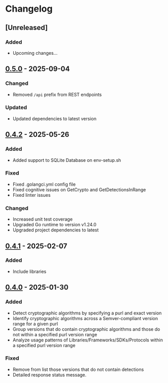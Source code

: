 # Changelog

## [Unreleased]
### Added
- Upcoming changes...

## [0.5.0] - 2025-09-04
### Changed
- Removed `/api` prefix from REST endpoints
### Updated
- Updated dependencies to latest version

## [0.4.2] - 2025-05-26
### Added 
- Added support to SQLite Database on env-setup.sh

### Fixed 
- Fixed .golangci.yml config file
- Fixed cognitive issues on GetCrypto and GetDetectionsInRange
- Fixed linter issues

### Changed
- Increased unit test coverage
- Upgraded Go runtime to version v1.24.0
- Upgraded project dependencies to latest

## [0.4.1] - 2025-02-07
### Added
- Include libraries

## [0.4.0] - 2025-01-30
### Added
- Detect cryptographic algorithms by specifying a purl and exact version
- Identify cryptographic algorithms across a Semver-compliant version range for a given purl
- Group versions  that do contain cryptographic algorithms and those do not within a specified purl version range
- Analyze usage patterns of Libraries/Frameworks/SDKs/Protocols within a specified purl version range

### Fixed
- Remove from list those versions that do not contain detections
- Detailed response status message.

[0.5.0]: https://github.com/scanoss/cryptography/compare/v0.4.2...v0.5.0
[0.4.2]: https://github.com/scanoss/cryptography/releases/tag/v0.4.1....v0.4.2
[0.4.1]: https://github.com/scanoss/cryptography/releases/tag/v0.4.0...v0.4.1
[0.4.0]: https://github.com/scanoss/cryptography/releases/tag/v0.4.0